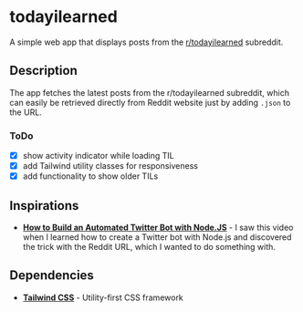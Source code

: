 # todayilearned

A simple web app that displays posts from the [r/todayilearned](https://www.reddit.com/r/todayilearned/new/) subreddit.

## Description

The app fetches the latest posts from the r/todayilearned subreddit, which can easily be retrieved directly from Reddit website just by adding `.json` to the URL.

### ToDo

-   [x] show activity indicator while loading TIL
-   [x] add Tailwind utility classes for responsiveness
-   [x] add functionality to show older TILs

## Inspirations

-   **[How to Build an Automated Twitter Bot with Node.JS](https://youtu.be/Z2TXrO3Eipw)** - I saw this video when I learned how to create a Twitter bot with Node.js and discovered the trick with the Reddit URL, which I wanted to do something with.

## Dependencies

-   **[Tailwind CSS](https://tailwindcss.com/)** - Utility-first CSS framework
